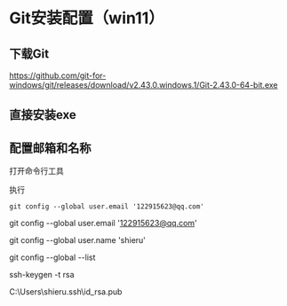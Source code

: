 # Git安装配置（win11）



## 下载Git

https://github.com/git-for-windows/git/releases/download/v2.43.0.windows.1/Git-2.43.0-64-bit.exe



## 直接安装exe



## 配置邮箱和名称



打开命令行工具



执行

``` 
git config --global user.email '122915623@qq.com'
```



git config --global user.email '122915623@qq.com'

 git config --global user.name 'shieru'

git config --global --list

ssh-keygen -t rsa

C:\Users\shieru\.ssh\id_rsa.pub
